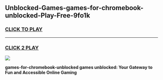 
## Unblocked-Games-games-for-chromebook-unblocked-Play-Free-9fo1k
<h3>
<a href="https://premium76.site?title=games-for-chromebook-unblocked&ref=10A">CLICK TO PLAY</a></h3>
<hr>

<h3>
<a href="https://premium76.site?title=games-for-chromebook-unblocked&ref=10A">CLICK 2 PLAY</a>
  
</h3>

<a href="https://premium76.site?title=games-for-chromebook-unblocked&ref=10A"><img src="https://clearcache.store/games.png"></a>


**games-for-chromebook-unblocked games unblocked: Your Gateway to Fun and Accessible Online Gaming**
